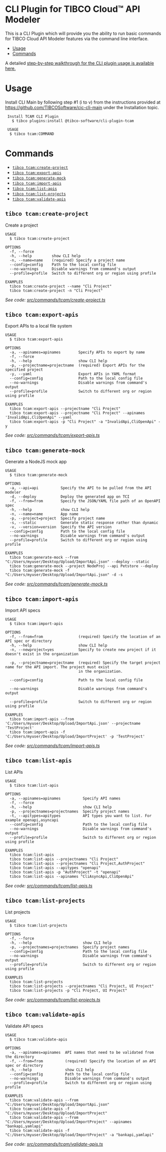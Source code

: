  CLI Plugin for TIBCO Cloud™ API Modeler 
===================

This is a CLI Plugin which will provide you the ability to run basic commands for TIBCO Cloud API Modeler features via the command line interface.

<!-- toc -->
* [Usage](#usage)
* [Commands](#commands)
<!-- tocstop -->


A detailed [step-by-step walkthrough for the CLI plugin usage is available here.](https://www.walkthrough.so/pblc/QPaTYNPVOfUP/cli-plugin-for-tibco-cloud-tm-api-modeler?usp=sharing)

# Usage
Install CLI Main by following step #1 (i to v) from the instructions provided at https://github.com/TIBCOSoftware/cic-cli-main under the Installation topic.
```sh-session
 Install TCAM CLI Plugin
   $ tibco plugins:install @tibco-software/cli-plugin-tcam
 
 USAGE
  $ tibco tcam:COMMAND
```
# Commands
<!-- commands -->
* [`tibco tcam:create-project`](#tibco-tcamcreate-project)
* [`tibco tcam:export-apis`](#tibco-tcamexport-apis)
* [`tibco tcam:generate-mock`](#tibco-tcamgenerate-mock)
* [`tibco tcam:import-apis`](#tibco-tcamimport-apis)
* [`tibco tcam:list-apis`](#tibco-tcamlist-apis)
* [`tibco tcam:list-projects`](#tibco-tcamlist-projects)
* [`tibco tcam:validate-apis`](#tibco-tcamvalidate-apis)

## `tibco tcam:create-project`

Create a project

```
USAGE
  $ tibco tcam:create-project

OPTIONS
  -f, --force
  -h, --help         show CLI help
  -n, --name=name    (required) Specify a project name
  --config=config    Path to the local config file
  --no-warnings      Disable warnings from command's output
  --profile=profile  Switch to different org or region using profile

EXAMPLES
  tibco tcam:create-project --name "Cli Project"
  tibco tcam:create-project -n "Cli Project"
```

_See code: [src/commands/tcam/create-project.ts](https://github.com/TIBCOSoftware/cic-cli-plugin-tcam/blob/v1.0.2/src/commands/tcam/create-project.ts)_

## `tibco tcam:export-apis`

Export APIs to a local file system

```
USAGE
  $ tibco tcam:export-apis

OPTIONS
  -a, --apinames=apinames        Specify APIs to export by name
  -f, --force
  -h, --help                     show CLI help
  -p, --projectname=projectname  (required) Export APIs for the specified project
  -y, --yaml                     Export APIs in YAML format
  --config=config                Path to the local config file
  --no-warnings                  Disable warnings from command's output
  --profile=profile              Switch to different org or region using profile

EXAMPLES
  tibco tcam:export-apis --projectname "Cli Project"
  tibco tcam:export-apis --projectname "Cli Project" --apinames 'InvalidApi,CliOpenApi" --yaml
  tibco tcam:export-apis -p "Cli Project" -a "InvalidApi,CliOpenApi" -y
```

_See code: [src/commands/tcam/export-apis.ts](https://github.com/TIBCOSoftware/cic-cli-plugin-tcam/blob/v1.0.2/src/commands/tcam/export-apis.ts)_

## `tibco tcam:generate-mock`

Generate a NodeJS mock app

```
USAGE
  $ tibco tcam:generate-mock

OPTIONS
  -a, --api=api          Specify the API to be pulled from the API modeler
  -d, --deploy           Deploy the generated app on TCI
  -f, --from=from        Specify the JSON/YAML file path of an OpenAPI spec
  -h, --help             show CLI help
  -n, --name=name        App name
  -p, --project=project  Specify project name
  -s, --static           Generate static response rather than dynamic
  -v, --version=version  Specify the API version
  --config=config        Path to the local config file
  --no-warnings          Disable warnings from command's output
  --profile=profile      Switch to different org or region using profile

EXAMPLES
  tibco tcam:generate-mock --from "C:/Users/myuser/Desktop/Upload/ImportApi.json" --deploy --static
  tibco tcam:generate-mock --project NodeProj --api Petstore --deploy
  tibco tcam:generate-mock -f "C:/Users/myuser/Desktop/Upload/ImportApi.json" -d -s
```

_See code: [src/commands/tcam/generate-mock.ts](https://github.com/TIBCOSoftware/cic-cli-plugin-tcam/blob/v1.0.2/src/commands/tcam/generate-mock.ts)_

## `tibco tcam:import-apis`

Import API specs

```
USAGE
  $ tibco tcam:import-apis

OPTIONS
  -f, --from=from                (required) Specify the location of an API spec or directory
  -h, --help                     show CLI help
  -n, --newproject=yes           Specify to create new project if it doesn't exist in the organization

  -p, --projectname=projectname  (required) Specify the target project name for the API import. The project must exist
                                 in the organization.

  --config=config                Path to the local config file

  --no-warnings                  Disable warnings from command's output

  --profile=profile              Switch to different org or region using profile

EXAMPLES
  tibco tcam:import-apis --from 'C:/Users/myuser/Desktop/Upload/ImportApi.json' --projectname 'TestProject'
  tibco tcam:import-apis -f 'C:/Users/myuser/Desktop/Upload/ImportProject' -p 'TestProject'
```

_See code: [src/commands/tcam/import-apis.ts](https://github.com/TIBCOSoftware/cic-cli-plugin-tcam/blob/v1.0.2/src/commands/tcam/import-apis.ts)_

## `tibco tcam:list-apis`

List APIs

```
USAGE
  $ tibco tcam:list-apis

OPTIONS
  -a, --apinames=apinames          Specify API names
  -f, --force
  -h, --help                       show CLI help
  -p, --projectnames=projectnames  Specify project names
  -t, --apitypes=apitypes          API types you want to list. For example openapi,asyncapi
  --config=config                  Path to the local config file
  --no-warnings                    Disable warnings from command's output
  --profile=profile                Switch to different org or region using profile

EXAMPLES
  tibco tcam:list-apis
  tibco tcam:list-apis --projectnames "Cli Project"
  tibco tcam:list-apis --projectnames "Cli Project,AuthProject"
  tibco tcam:list-apis --apitypes "openapi"
  tibco tcam:list-apis -p "AuthProject" -t "openapi"
  tibco tcam:list-apis --apinames "CliAsyncApi,CliOpenApi"
```

_See code: [src/commands/tcam/list-apis.ts](https://github.com/TIBCOSoftware/cic-cli-plugin-tcam/blob/v1.0.2/src/commands/tcam/list-apis.ts)_

## `tibco tcam:list-projects`

List projects

```
USAGE
  $ tibco tcam:list-projects

OPTIONS
  -f, --force
  -h, --help                       show CLI help
  -p, --projectnames=projectnames  Specify project names
  --config=config                  Path to the local config file
  --no-warnings                    Disable warnings from command's output
  --profile=profile                Switch to different org or region using profile

EXAMPLES
  tibco tcam:list-projects
  tibco tcam:list-projects --projectnames "Cli Project, UI Project"
  tibco tcam:list-projects -p "Cli Project, UI Project"
```

_See code: [src/commands/tcam/list-projects.ts](https://github.com/TIBCOSoftware/cic-cli-plugin-tcam/blob/v1.0.2/src/commands/tcam/list-projects.ts)_

## `tibco tcam:validate-apis`

Validate API specs

```
USAGE
  $ tibco tcam:validate-apis

OPTIONS
  -a, --apinames=apinames  API names that need to be validated from the directory
  -f, --from=from          (required) Specify the location of an API spec or directory
  -h, --help               show CLI help
  --config=config          Path to the local config file
  --no-warnings            Disable warnings from command's output
  --profile=profile        Switch to different org or region using profile

EXAMPLES
  tibco tcam:validate-apis --from "C:/Users/myuser/Desktop/Upload/ImportApi.json"
  tibco tcam:validate-apis -f "C:/Users/myuser/Desktop/Upload/ImportProject"
  tibco tcam:validate-apis --from "C:/Users/myuser/Desktop/Upload/ImportProject" --apinames "bankapi,yamlapi"
  tibco tcam:validate-apis -f "C:/Users/myuser/Desktop/Upload/ImportProject" -a "bankapi,yamlapi"
```

_See code: [src/commands/tcam/validate-apis.ts](https://github.com/TIBCOSoftware/cic-cli-plugin-tcam/blob/v1.0.2/src/commands/tcam/validate-apis.ts)_
